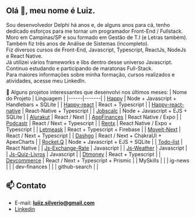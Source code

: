 ## Olá 👋, meu nome é Luiz.

Sou desenvolvedor Delphi há anos e, de alguns anos para cá, tenho dedicado esforços para me tornar um programador Front-End / Fullstack.<br/>
Moro em Campinas/SP e sou formado em Gestão de T.I (e Letras também).<br/>
Também fiz três anos de Análise de Sistemas (incompleto).<br/>
Fiz diversos cursos de Front-End, Javascript, Typescript, ReactJs, NodeJs e React Native.<br/>
Já utilizei vários frameworks e libs dentro desse universo Javascript.<br/>
Continuo estudando e participando de maratonas Full-Stack.<br/>
Para maiores informações sobre minha formação, cursos realizados e atividades, acesse meu LinkedIn.

🤩 Alguns projetos interessantes que desenvolvi nos últimos meses:
| Nome do Projeto | Linguagem |
|------|-------|
| [Happy](https://github.com/luiizsilverio/happy) | Node + Javascript + Handlebars + SQLite |
| [Happy-react](https://github.com/luiizsilverio/happy-react) | React + Typescript |
| [Happy-react-native](https://github.com/luiizsilverio/happy-react-native) | React-Native + Typescript |
| [Jobscalc](https://github.com/luiizsilverio/jobscalc) | Node + Javascript + EJS + SQLite |
| [Alurakut](https://github.com/luiizsilverio/alurakut) | React / Next |
| [AppFinances](https://github.com/luiizsilverio/appfinances) | React Native / Expo |
| [Podcastr](https://github.com/luiizsilverio/podcastr) | React / Next + Typescript |
| [Rentx](https://github.com/luiizsilverio/rentx) | React Native / Expo + Typescript |
| [Letmeask](https://github.com/luiizsilverio/letmeask) | React + Typescript + Firebase |
| [Moveit-Next](https://github.com/luiizsilverio/moveit-next) | React / Next + Typescript |
| [Dashgo](https://github.com/luiizsilverio/dashgo) | React / Next + ChakraUI + ApexCharts |
| [Rocket.Q](https://github.com/luiizsilverio/rocket.q) | Node + Javascript + EJS + SQLite |
| [Todo-list](https://github.com/luiizsilverio/todo-list) | React Native |
| [Js-Exchange-Rate](https://github.com/luiizsilverio/js-exchange-rate) | Javascript |
| [Js-Weather](https://github.com/luiizsilverio/js-weather) | Javascript |
| [Js-Quiz-Livros](https://github.com/luiizsilverio/js-quiz-livros) | Javascript |
| [Dtmoney](https://github.com/luiizsilverio/dtmoney) | React + Typescript |
| [Devcommerce](https://github.com/luiizsilverio/devcommerce) | React / Next + Typescript + Prismic |
| MySkills | |
| ig-news | |
| dev-finances | |
| github-search | |


## 📫 Contato

* E-mail: [**luiiz.silverio@gmail.com**](mailto:luiiz.silverio@gmail.com)
* [Linkedin](https://www.linkedin.com/in/luiz-silv%C3%A9rio-de-oliveira-6b6067210/)


<!--
**luiizsilverio/luiizsilverio** is a ✨ _special_ ✨ repository because its `README.md` (this file) appears on your GitHub profile.

Here are some ideas to get you started:

- 🔭 I’m currently working on ...
- 🌱 I’m currently learning ...
- 👯 I’m looking to collaborate on ...
- 🤔 I’m looking for help with ...
- 💬 Ask me about ...
- 📫 How to reach me: ...
- 😄 Pronouns: ...
- ⚡ Fun fact: ...
-->
